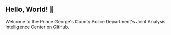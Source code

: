 ## Hello, World! :wave:

Welcome to the Prince George's County Police Department's Joint Analysis Intelligence Center on GitHub.


